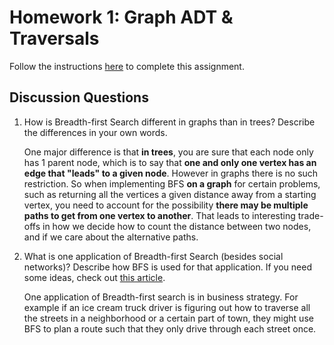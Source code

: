 # Homework 1: Graph ADT & Traversals

Follow the instructions [here](https://make-school-courses.github.io/CS-2.2-Graphs-Recursion/#/Assignments/01-Graph-ADT) to complete this assignment.

## Discussion Questions

1. How is Breadth-first Search different in graphs than in trees? Describe the differences in your own words.

    One major difference is that **in trees**, you are sure that each node only has 1 parent node, which is to say that **one and only one vertex has an edge that "leads" to a given node**. However in graphs there is no such restriction. So when implementing BFS **on a graph** for certain problems, such as returning all the vertices a given distance away from a starting vertex, you need to account for the possibility **there may be multiple paths to get from one vertex to another**. That leads to interesting trade-offs in how we decide how to count the distance between two nodes, and if we care about the alternative paths.

2. What is one application of Breadth-first Search (besides social networks)? Describe how BFS is used for that application. If you need some ideas, check out [this article](https://www.geeksforgeeks.org/applications-of-breadth-first-traversal/?ref=rp).

    One application of Breadth-first search is in business strategy. For example if an ice cream truck driver is figuring out how to traverse all the streets in a neighborhood or a certain part of town, they might use BFS to plan a route such that they only drive through each street once.
